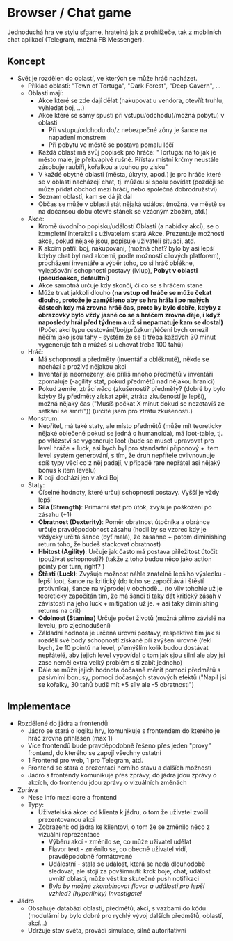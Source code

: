 # Browser / Chat game

Jednoduchá hra ve stylu sfgame, hratelná jak z prohlížeče,
tak z mobilních chat aplikací (Telegram, možná FB Messenger).

## Koncept
- Svět je rozdělen do oblastí, ve kterých se může hráč nacházet.
	- Příklad oblastí: "Town of Tortuga", "Dark Forest", "Deep Cavern", ...
	- Oblasti mají:
		- Akce které se zde dají dělat (nakupovat u vendora, otevřít truhlu, vyhledat boj, ...)
		- Akce které se samy spustí při vstupu/odchodu(/možná pobytu) v oblasti
			- Při vstupu/odchodu do/z nebezpečné zóny je šance na napadení monstrem
			- Při pobytu ve městě se postava pomalu léčí
		- Každá oblast má svůj popisek pro hráče: "Tortuga: na to jak je město malé, je překvapivě rušné.
			Přístav místní krčmy neustále zásobuje raubíři, kořalkou a touhou po zisku"
		- V každé obytné oblasti (města, úkryty, apod.) je pro hráče které se v oblasti nacházejí chat,
			tj. můžou si spolu povídat (později se může přidat obchod mezi hráči, nebo společná dobrodružství)
		- Seznam oblastí, kam se dá jít dál
		- Občas se může v oblasti stát nějaká událost (možná, ve městě se na dočansou dobu otevře
			stánek se vzácným zbožím, atd.)
	- Akce:
		- Kromě úvodního popisku/událostí Oblastí (a nabídky akcí), se o kompletní interakci s uživatelem stará
		 Akce. Prezentuje možnosti akce, pokud nějaké jsou, popisuje uživateli situaci, atd.
		- K akcím patří: boj, nakupování, (možná chat? bylo by asi lepší kdyby chat byl nad akcemi,
			podle možností cílových platforem), procházení inventáře a výběr toho, co si hráč oblékne,
			vylepšování schopností postavy (lvlup), **Pobyt v oblasti (pseudoakce, defaultní)**
		- Akce samotná určuje kdy skončí, či co se s hráčem stane
		- Může trvat jakkoli dlouho **(na vstup od hráče se může čekat dlouho, protože je zamýšleno aby se hra hrála
			i po malých částech kdy má zrovna hráč čas, proto by bylo dobře, kdyby z obrazovky bylo vždy jasné co se
			s hráčem zrovna děje, i když naposledy hrál před týdnem a už si nepamatuje kam se dostal)**
        (Počet akcí typu cestování/boj/průzkum/léčení bych omezil něčím jako jsou tahy - systém že se ti třeba každých 30 minut vygeneruje tah a můžeš si uchovat třeba 100 tahů)
	- Hráč:
		- Má schopnosti a předměty (inventář a obléknuté), někde se nachází a prožívá nějakou akci
		- Inventář je neomezený, ale příliš mnoho předmětů v inventáři zpomaluje
			(-agility stat, pokud předmětů nad nějakou hranici)
		- Pokud zemře, ztrácí *něco* (zkušenosti? předměty? (dobré by bylo kdyby šly předměty získat zpět,
		ztráta zkušeností je lepší), možná nějaký čas ("Musíš počkat X minut dokud se nezotavíš ze setkání se smrtí"))
        (určitě jsem pro ztrátu zkušeností.)
	- Monstrum:
		- Nepřítel, má také staty, ale místo předmětů (může mít teoreticky nějaké oblečené pokud se jedná o humanoida),
			má loot-table, tj. po vítězství se vygeneruje loot
            (bude se muset upravovat pro level hráče + luck, asi bych byl pro standartní příponový + item level systém generování, s tím, že druh nepřítele ovlivnovnuje spíš typy věcí co z něj padají, v případě rare nepřátel asi nějaký bonus k item levelu)
		- K boji dochází jen v akci Boj
	- Staty:
		- Číselné hodnoty, které určují schopnosti postavy. Vyšší je vždy lepší
		- **Síla (Strength)**: Primární stat pro útok, zvyšuje poškození po zásahu (+1)
		- **Obratnost (Dexterity)**: Poměr obratnost útočníka a obránce určuje pravděpodobnost zásahu
        (hodil by se vzorec kdy je vždycky určitá šance (byť malá), že zasáhne + potom diminishing return toho, že budeš stackovat obratnost)
		- **Hbitost (Agility)**: Určuje jak často má postava příležitost útočit (používat schopnosti?)
        (takže z toho budou něco jako action pointy per turn, right? )
		- **Štěstí (Luck)**: Zvyšuje možnost náhle znatelně lepšího výsledku - lepší loot, šance na kritický 
            (do toho se započítává i štěstí protivníka), šance na výprodej v obchodě...
            (to vliv tohohle už je teoreticky započítán tím, že má šanci ti taky dát kritický zásah v závistosti na jeho luck + mitigation už je. + asi taky diminishing returns na crit)
        - **Odolnost (Stamina)** Určuje počet životů (možná přímo závislé na levelu, pro zjednodušení)
		- Základní hodnota je určená úrovní postavy, respektive tím jak si rozdělí své
			body schopností získané při zvýšení úrovně (řekl bych, že 10 pointů na level, přemýšlím kolik budou dostávat nepřátelé, aby jejich level vypovídal o tom jak sjou silní ale aby jsi zase neměl extra velký problém s tí zabít jednoho)
		- Dále se může jejich hodnota dočasně měnit pomocí předmětů s pasivními bonusy, pomocí dočasných
			stavových efektů ("Napil jsi se kořalky, 30 tahů budš mít +5 síly ale -5 obratnosti")

## Implementace

- Rozdělené do jádra a frontendů
	- Jádro se stará o logiku hry, komunikuje s frontendem do kterého je hráč zrovna přihlášen (max 1)
	- Více frontendů bude pravděpodobně řešeno přes jeden "proxy" frontend, do kterého se zapojí všechny ostatní
	- 1 Frontend pro web, 1 pro Telegram, atd.
	- Frontend se stará o prezentaci herního stavu a dalších možností
	- Jádro s frontendy komunikuje přes zprávy, do jádra jdou zprávy o akcích, do frontendu jdou zprávy o vizuálních změnách
- Zpráva
	- Nese info mezi core a frontend
	- Typy:
		- Uživatelská akce: od klienta k jádru, o tom že uživatel zvolil prezentovanou akci
		- Zobrazení: od jádra ke klientovi, o tom že se změnilo něco z vizuální reprezentace
			- Výběru akcí - změnilo se, co může uživatel udělat
			- Flavor text - změnilo se, co obecně uživatel vidí, pravděpodobně formátované
			- Událostní - stala se událost, která se nedá dlouhodobě sledovat, ale stojí za povšimnutí:
				krok boje, chat, událost uvnitř oblasti, může vést ke skutečné push notifikaci
			- *Bylo by možné zkombinovat flavor a události pro lepší vzhled? (hyperlinky) Investigate!*
- Jádro
	- Obsahuje databázi oblastí, předmětů, akcí, s vazbami do kódu
		(modulární by bylo dobré pro rychlý vývoj dalších předmětů, oblastí, akcí...)
	- Udržuje stav světa, provádí simulace, silně autoritativní